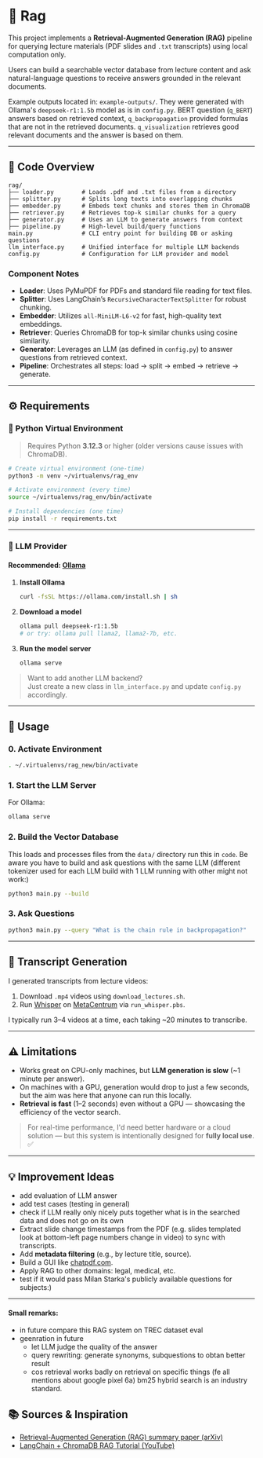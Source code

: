 # 🦞 Rag

This project implements a **Retrieval-Augmented Generation (RAG)** pipeline for querying lecture materials (PDF slides and `.txt` transcripts) using local computation only.

Users can build a searchable vector database from lecture content and ask natural-language questions to receive answers grounded in the relevant documents.

Example outputs located in: `example-outputs/`. They were generated with Ollama's `deepseek-r1:1.5b` model as is in `config.py`. BERT question (`q_BERT`) answers based on retrieved context, `q_backpropagation` 
provided formulas that are not in the retrieved documents. `q_visualization` retrieves good relevant documents and the answer is based on them.

---

## 📁 Code Overview

```
rag/
├── loader.py        # Loads .pdf and .txt files from a directory
├── splitter.py      # Splits long texts into overlapping chunks
├── embedder.py      # Embeds text chunks and stores them in ChromaDB
├── retriever.py     # Retrieves top-k similar chunks for a query
├── generator.py     # Uses an LLM to generate answers from context
├── pipeline.py      # High-level build/query functions
main.py              # CLI entry point for building DB or asking questions
llm_interface.py     # Unified interface for multiple LLM backends
config.py            # Configuration for LLM provider and model
```

### Component Notes

- **Loader**: Uses PyMuPDF for PDFs and standard file reading for text files.
- **Splitter**: Uses LangChain’s `RecursiveCharacterTextSplitter` for robust chunking.
- **Embedder**: Utilizes `all-MiniLM-L6-v2` for fast, high-quality text embeddings.
- **Retriever**: Queries ChromaDB for top-k similar chunks using cosine similarity.
- **Generator**: Leverages an LLM (as defined in `config.py`) to answer questions from retrieved context.
- **Pipeline**: Orchestrates all steps: load → split → embed → retrieve → generate.

---

## ⚙️ Requirements

### 🐍 Python Virtual Environment

> Requires Python **3.12.3** or higher (older versions cause issues with ChromaDB).

```bash
# Create virtual environment (one-time)
python3 -m venv ~/virtualenvs/rag_env

# Activate environment (every time)
source ~/virtualenvs/rag_env/bin/activate

# Install dependencies (one time)
pip install -r requirements.txt
```

---

### 🧠 LLM Provider

#### Recommended: [Ollama](https://github.com/ollama/ollama)

1. **Install Ollama**  
   ```bash
   curl -fsSL https://ollama.com/install.sh | sh
   ```

2. **Download a model**  
   ```bash
   ollama pull deepseek-r1:1.5b
   # or try: ollama pull llama2, llama2-7b, etc.
   ```

3. **Run the model server**  
   ```bash
   ollama serve
   ```

> Want to add another LLM backend?  
> Just create a new class in `llm_interface.py` and update `config.py` accordingly.

---

## 🚀 Usage

### 0. Activate Environment

```bash
. ~/.virtualenvs/rag_new/bin/activate
```

### 1. Start the LLM Server

For Ollama:

```bash
ollama serve
```

### 2. Build the Vector Database

This loads and processes files from the `data/` directory run this in `code`. Be aware you have to build and ask questions with the same LLM (different tokenizer used for each LLM build with 1 LLM running with other might not work:)

```bash
python3 main.py --build
```

### 3. Ask Questions

```bash
python3 main.py --query "What is the chain rule in backpropagation?"
```

---

## 📜 Transcript Generation

I generated transcripts from lecture videos:

1. Download `.mp4` videos using `download_lectures.sh`.
2. Run [Whisper](https://github.com/openai/whisper) on [MetaCentrum](https://docs.metacentrum.cz/en/docs/computing/run-basic-job) via `run_whisper.pbs`.

I typically run 3–4 videos at a time, each taking ~20 minutes to transcribe.

---

## ⚠️ Limitations

- Works great on CPU-only machines, but **LLM generation is slow** (~1 minute per answer).
- On machines with a GPU, generation would drop to just a few seconds, but the aim was here that anyone can run this locally.
- **Retrieval is fast** (1–2 seconds) even without a GPU — showcasing the efficiency of the vector search.

> For real-time performance, I'd need better hardware or a cloud solution — but this system is intentionally designed for **fully local use**. ✅

---

## 💡 Improvement Ideas

- add evaluation of LLM answer
- add test cases (testing in general)
- check if LLM really only nicely puts together what is in the searched data and does not go on its own
- Extract slide change timestamps from the PDF (e.g. slides templated look at bottom-left page numbers change in video) to sync with transcripts.
- Add **metadata filtering** (e.g., by lecture title, source).
- Build a GUI like [chatpdf.com](https://www.chatpdf.com/).
- Apply RAG to other domains: legal, medical, etc.
- test if it would pass Milan Starka's publicly available questions for subjects:)
---

#### Small remarks:
- in future compare this RAG system on TREC dataset eval
- geenration in future
  - let LLM judge the quality of the answer
  - query rewriting: generate synonyms, subquestions to obtan better result
  - cos retrieval works badly on retrieval on specific things (fe all mentions about google pixel 6a) bm25 hybrid search is an industry standard.

## 📚 Sources & Inspiration

- [Retrieval-Augmented Generation (RAG) summary paper (arXiv)](https://arxiv.org/pdf/2312.10997)
- [LangChain + ChromaDB RAG Tutorial (YouTube)](https://www.youtube.com/watch?v=tcqEUSNCn8I&ab_channel=pixegami)

